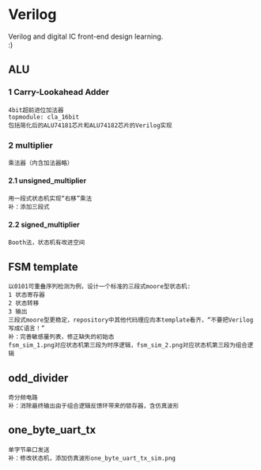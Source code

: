 # Verilog
Verilog and digital IC front-end design learning.  
:)  

## ALU  
### 1 Carry-Lookahead Adder  
    4bit超前进位加法器  
    topmodule: cla_16bit  
    包括简化后的ALU74181芯片和ALU74182芯片的Verilog实现  
### 2 multiplier
    乘法器（内含加法器略）  
#### 2.1 unsigned_multiplier  
    用一段式状态机实现“右移”乘法  
    补：添加三段式  
#### 2.2 signed_multiplier 
    Booth法，状态机有改进空间  

## FSM template  
    以0101可重叠序列检测为例，设计一个标准的三段式moore型状态机:  
    1 状态寄存器  
    2 状态转移  
    3 输出  
    三段式moore型更稳定，repository中其他代码理应向本template看齐，“不要把Verilog写成C语言！”  
    补：完善敏感量列表，修正缺失的初始态  
    fsm_sim_1.png对应状态机第三段为时序逻辑，fsm_sim_2.png对应状态机第三段为组合逻辑  

## odd_divider  
    奇分频电路  
    补：消除最终输出由于组合逻辑反馈环带来的锁存器，含仿真波形  
    
## one_byte_uart_tx  
    单字节串口发送  
    补：修改状态机，添加仿真波形one_byte_uart_tx_sim.png


    
